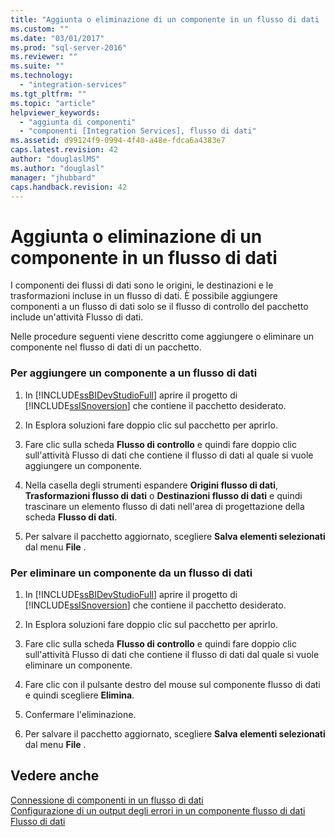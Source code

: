 ```yaml
---
title: "Aggiunta o eliminazione di un componente in un flusso di dati | Microsoft Docs"
ms.custom: ""
ms.date: "03/01/2017"
ms.prod: "sql-server-2016"
ms.reviewer: ""
ms.suite: ""
ms.technology: 
  - "integration-services"
ms.tgt_pltfrm: ""
ms.topic: "article"
helpviewer_keywords: 
  - "aggiunta di componenti"
  - "componenti [Integration Services], flusso di dati"
ms.assetid: d99124f9-0994-4f40-a48e-fdca6a4383e7
caps.latest.revision: 42
author: "douglaslMS"
ms.author: "douglasl"
manager: "jhubbard"
caps.handback.revision: 42
---
```

# Aggiunta o eliminazione di un componente in un flusso di dati
  I componenti dei flussi di dati sono le origini, le destinazioni e le trasformazioni incluse in un flusso di dati. È possibile aggiungere componenti a un flusso di dati solo se il flusso di controllo del pacchetto include un'attività Flusso di dati.  
  
 Nelle procedure seguenti viene descritto come aggiungere o eliminare un componente nel flusso di dati di un pacchetto.  
  
### Per aggiungere un componente a un flusso di dati  
  
1.  In [!INCLUDE[ssBIDevStudioFull](../../includes/ssbidevstudiofull-md.md)] aprire il progetto di [!INCLUDE[ssISnoversion](../../includes/ssisnoversion-md.md)] che contiene il pacchetto desiderato.  
  
2.  In Esplora soluzioni fare doppio clic sul pacchetto per aprirlo.  
  
3.  Fare clic sulla scheda **Flusso di controllo** e quindi fare doppio clic sull'attività Flusso di dati che contiene il flusso di dati al quale si vuole aggiungere un componente.  
  
4.  Nella casella degli strumenti espandere **Origini flusso di dati**, **Trasformazioni flusso di dati** o **Destinazioni flusso di dati** e quindi trascinare un elemento flusso di dati nell'area di progettazione della scheda **Flusso di dati**.  
  
5.  Per salvare il pacchetto aggiornato, scegliere **Salva elementi selezionati** dal menu **File** .  
  
### Per eliminare un componente da un flusso di dati  
  
1.  In [!INCLUDE[ssBIDevStudioFull](../../includes/ssbidevstudiofull-md.md)] aprire il progetto di [!INCLUDE[ssISnoversion](../../includes/ssisnoversion-md.md)] che contiene il pacchetto desiderato.  
  
2.  In Esplora soluzioni fare doppio clic sul pacchetto per aprirlo.  
  
3.  Fare clic sulla scheda **Flusso di controllo** e quindi fare doppio clic sull'attività Flusso di dati che contiene il flusso di dati dal quale si vuole eliminare un componente.  
  
4.  Fare clic con il pulsante destro del mouse sul componente flusso di dati e quindi scegliere **Elimina**.  
  
5.  Confermare l'eliminazione.  
  
6.  Per salvare il pacchetto aggiornato, scegliere **Salva elementi selezionati** dal menu **File** .  
  
## Vedere anche  
 [Connessione di componenti in un flusso di dati](../../integration-services/data-flow/connect-components-in-a-data-flow.md)   
 [Configurazione di un output degli errori in un componente flusso di dati](../../integration-services/troubleshooting/configure-an-error-output-in-a-data-flow-component.md)   
 [Flusso di dati](../../integration-services/data-flow/data-flow.md)  
  
  